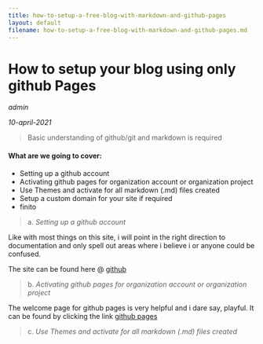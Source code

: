 ```yaml
---
title: how-to-setup-a-free-blog-with-markdown-and-github-pages
layout: default
filename: how-to-setup-a-free-blog-with-markdown-and-github-pages.md
--- 
```

# How to setup your blog using only github Pages
*admin*

*10-april-2021*

> Basic understanding of github/git and markdown is required

#### What are we going to cover:
- Setting up a github account
- Activating github pages for organization account or organization project
- Use Themes and activate for all markdown (.md) files created
- Setup a custom domain for your site if required
- finito




> a. *Setting up a github account*

Like with most things on this site, i will point in the right direction to documentation and only spell out areas where i believe i or anyone could be confused.

The site can be found here @ [github][github]




> b. *Activating github pages for organization account or organization project*

The welcome page for github pages is very helpful and i dare say, playful. It can be found by clicking the link [github pages][githubpages]




> c. *Use Themes and activate for all markdown (.md) files created*


[githubpages]: <https://pages.github.com/>
[github]: <https://github.com/>
